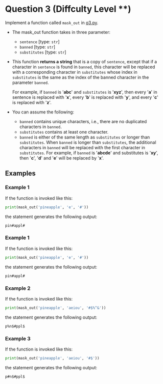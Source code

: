 # Question 3 (Diffculty Level **)

Implement a function called `mask_out` in [q3.py](../Original/q3.py).

- The mask_out function takes in three parameter:
  - `sentence` [type: `str`]
  - `banned` [type: `str`]
  - `substitutes` [type: `str`]

- This function **returns a string** that is a copy of `sentence`, except that if a character in `sentence` is found in `banned`, this character will be replaced with a corresponding character in `substitutes` whose index in `substitutes` is the same as the index of the banned character in the parameter `banned`.

  For example, if `banned` is '**abc**' and `substitutes` is '**xyz**', then every '**a**' in sentence is replaced with '**x**', every '**b**' is replaced with '**y**', and every '**c**' is replaced with '**z**'.

- You can assume the following:
  - `banned` contains unique characters, i.e., there are no duplicated characters in `banned`.
  - `substitutes` contains at least one character.
  - `banned` is either of the same length as `substitutes` or longer than `substitutes`. When `banned` is longer than `substitutes`, the additional characters in `banned` will be replaced with the first character in `substitutes`. For example, if `banned` is '**abcde**' and substitutes is '**xy**', then '**c**', '**d**' and '**e**' will be replaced by '**x**'.

## Examples

### Example 1

If the function is invoked like this:

```python
print(mask_out('pineapple', 'e', '#')) 
```

the statement generates the following output:

```code
pin#appl#
```

### Example 1

If the function is invoked like this:

```python
print(mask_out('pineapple', 'e', '#'))
```

the statement generates the following output:

```code
pin#appl#
```

### Example 2

If the function is invoked like this:

```python
print(mask_out('pineapple', 'aeiou', '#$%^&'))
```

the statement generates the following output:

```code
p%n$#ppl$
```

### Example 3

If the function is invoked like this:

```python
print(mask_out('pineapple', 'aeiou', '#$'))
```

the statement generates the following output:

```code
p#n$#ppl$
```
